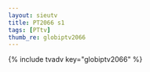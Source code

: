 ```yaml
--- 
layout: sieutv
title: PT2066 s1
tags: [PTtv]
thumb_re: globiptv2066
---
```

{% include tvadv key="globiptv2066" %} 
